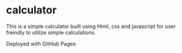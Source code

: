 # calculator
 This is a simple calculator built using Html, css and javascript for user freindly to utilize simple calculations.


Deployed with GitHub Pages
